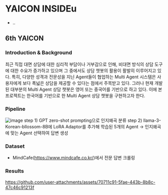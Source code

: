 # YAICON INSIDEu
- ..
## 6th YAICON

### Introduction & Background
최근 직접 대면 상담에 대한 심리적 부담이나 거부감으로 인해, 비대면 방식의 상담 도구에 대한 수요가 증가하고 있으며 그 중에서도 상담 챗봇의 활용이 활발히 이루어지고 있다. 특히, 다양한 성격과 전문성을 지닌 Agent들이 협업하는 Multi Agent 시스템은 사용자에게 보다 폭넓은 상담을 제공할 수 있다는 점에서 주목받고 있다. 그러나 현재 개발된 대부분의 Multi Agent 상담 챗봇은 영어 또는 중국어를 기반으로 하고 있다. 이에 본 프로젝트는 한국어를 기반으로 한 Multi Agent 상담 챗봇을 구현하고자 한다.

### Pipeline
![image](https://github.com/user-attachments/assets/5525af4e-fb84-4230-93e7-5719e393b94b)
step 1) GPT zero-shot prompting으로 인지왜곡 분류
step 2) llama-3-Korean-bllossom-8B에 LoRA Adaptor를 추가해 학습된 5개의 Agent -> 인지왜곡에 맞는 Agent 선택하여 답변 생성

### Dataset
- MindCafe(https://www.mindcafe.co.kr/)에서 전문 답변 크롤링

### Results
https://github.com/user-attachments/assets/70711c91-5fae-443b-8b8c-47c46c91213f

